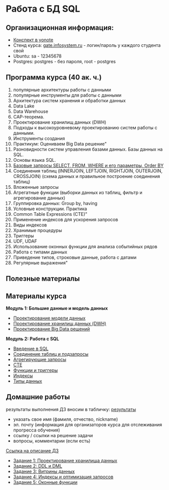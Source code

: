# Работа с БД SQL

## Организационная информация:
- [Конспект в yonote](https://apolyakov.yonote.ru/share/ad246e3e-965a-43d5-8c58-2ae609f589d3)
- Стенд курса: [gate.infosystem.ru](https://gate.infosystem.ru/) - логин/пароль у каждого студента свой
- Ubuntu: sa - 12345678
- Postgres: postgres - без пароля, root - postgres

## Программа курса (40 ак. ч.)
1. популярные архитектуры работы с данными
2. популярные инструменты для работы с данными
3. Архитектура систем хранения и обработки данных
4. Data Lake
5. Data Warehouse
6. САР-теорема.
7. Проектирование хранилищ данных (DWH)
8. Подходы к высокоуровневому проектированию систем работы с данными.
9. Инструменты создания
10. Практикум: Оцениваем Big Data решение"
11. Разновидности систем управления базами данных. Базы данных на SQL.
12. Основы языка SQL.
13. [Базовые запросы SELECT, FROM, WHERE и его параметры, Order BY](./ex/ddl-dml.md)
14. Соединения таблиц (INNERJOIN, LEFTJOIN, RIGHTJOIN, OUTERJOIN, CROSSJOIN) (схема данных и правильное построение соединения таблиц)
15. Вложенные запросы
16. Агрегатные функции (выборки данных из таблиц, фильтр и агрегирование данных)
17. Группировка данных: Group by, having
18. Условные конструкции. Практика
19. Common Table Expressions (CTE)"
20. Применение индексов для ускорения запросов
21. Виды индексов
22. Хранимые процедуры
23. Триггеры
24. UDF, UDAF
25. Использование оконных функции для анализа событийных рядов
26. Работа с типами данных
27. Приведение типов, строковые данные, работа с датами
28. Регулярные выражения"
 
## Полезные материалы

## Материалы курса

**Модуль 1: Большие данные и модель данных**
- [Проектирование модели данных](https://apolyakov.yonote.ru/share/ad246e3e-965a-43d5-8c58-2ae609f589d3/doc/proektirovanie-bd-B6WVzVWGL2)
- [Проектирование хранилищ данных (DWH)]()
- [Проектирование Big Data решений]()

**Модуль 2: Работа с SQL**
- [Введение в SQL](https://apolyakov.yonote.ru/share/ad246e3e-965a-43d5-8c58-2ae609f589d3/doc/vvedenie-v-sql-KBCD6gZNJo)
- [Соединение таблиц и подзапросы]()
- [Агрегирующие запросы]()
- [CTE]()
- [Функции и триггеры]()
- [Индексы]()
- [Типы данных]()

## Домашние работы

результаты выполнения ДЗ вносим в табличку: [результаты](https://docs.google.com/spreadsheets/d/1G5KxNMtmrpXkiyYiT9cK0Yya3T_2G695SKctopc-PNs/edit?usp=sharing)
- указать свое имя (фамиля, отчество, nickname)
- эл. почту (информация для организаторов курса для отслеживания прогресса обучения)
- ссылку / ссылки на решение задачи
- вопросы, комментарии (если есть)

[Ссылка на описание ДЗ](./homework/)
- [Задание 1: Проектирование хранилища данных](./homework/task1.md)
- [Задание 2: DDL и DML](./homework/task2.md)
- [Задание 3: Витрины данных](./homework/task3.md)
- [Задание 4: Индексы и оптимизация запросов](./homework/task4.md)
- [Задание 5: Оконные функции](./homework/task5.md)
